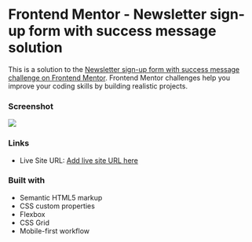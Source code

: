 # Frontend Mentor - Newsletter sign-up form with success message solution

This is a solution to the [Newsletter sign-up form with success message challenge on Frontend Mentor](https://www.frontendmentor.io/challenges/newsletter-signup-form-with-success-message-3FC1AZbNrv). Frontend Mentor challenges help you improve your coding skills by building realistic projects. 

### Screenshot

![](./screenshot.jpg)

### Links

- Live Site URL: [Add live site URL here](https://bucolic-lamington-2e37c5.netlify.app/)

### Built with

- Semantic HTML5 markup
- CSS custom properties
- Flexbox
- CSS Grid
- Mobile-first workflow